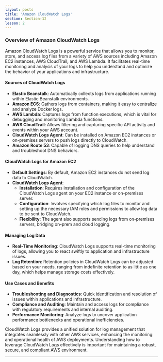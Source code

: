 ```yaml
---
layout: posts
title: 'Amazon CloudWatch Logs'
section: Section-12
lesson: 2
---
```


### Overview of Amazon CloudWatch Logs

Amazon CloudWatch Logs is a powerful service that allows you to monitor, store, and access log files from a variety of AWS sources including Amazon EC2 instances, AWS CloudTrail, and AWS Lambda. It facilitates real-time monitoring and analysis of your logs to help you understand and optimize the behavior of your applications and infrastructure.

<!-- pagebreak -->

#### Sources of CloudWatch Logs

- **Elastic Beanstalk**: Automatically collects logs from applications running within Elastic Beanstalk environments.
- **Amazon ECS**: Gathers logs from containers, making it easy to centralize and analyze Docker logs.
- **AWS Lambda**: Captures logs from function executions, which is vital for debugging and monitoring Lambda functions.
- **AWS CloudTrail**: Allows filtering and capturing specific API activity and events within your AWS account.
- **CloudWatch Logs Agent**: Can be installed on Amazon EC2 instances or on-premises servers to push logs directly to CloudWatch.
- **Amazon Route 53**: Capable of logging DNS queries to help understand and troubleshoot DNS behaviors.

<!-- pagebreak -->

#### CloudWatch Logs for Amazon EC2

- **Default Settings**: By default, Amazon EC2 instances do not send log data to CloudWatch.
- **CloudWatch Logs Agent**:
  - **Installation**: Requires installation and configuration of the CloudWatch Logs agent on your EC2 instance or on-premises server.
  - **Configuration**: Involves specifying which log files to monitor and setting up the necessary IAM roles and permissions to allow log data to be sent to CloudWatch.
  - **Flexibility**: The agent also supports sending logs from on-premises servers, bridging on-prem and cloud logging.

<!-- pagebreak -->

#### Managing Log Data

- **Real-Time Monitoring**: CloudWatch Logs supports real-time monitoring of logs, allowing you to react swiftly to application and infrastructure issues.
- **Log Retention**: Retention policies in CloudWatch Logs can be adjusted based on your needs, ranging from indefinite retention to as little as one day, which helps manage storage costs effectively.

<!-- pagebreak -->

#### Use Cases and Benefits

- **Troubleshooting and Diagnostics**: Quick identification and resolution of issues within applications and infrastructure.
- **Compliance and Auditing**: Maintain and access logs for compliance with regulatory requirements and internal auditing.
- **Performance Monitoring**: Analyze logs to uncover application performance bottlenecks and operational inefficiencies.

CloudWatch Logs provides a unified solution for log management that integrates seamlessly with other AWS services, enhancing the monitoring and operational health of AWS deployments. Understanding how to leverage CloudWatch Logs effectively is important for maintaining a robust, secure, and compliant AWS environment.

---
